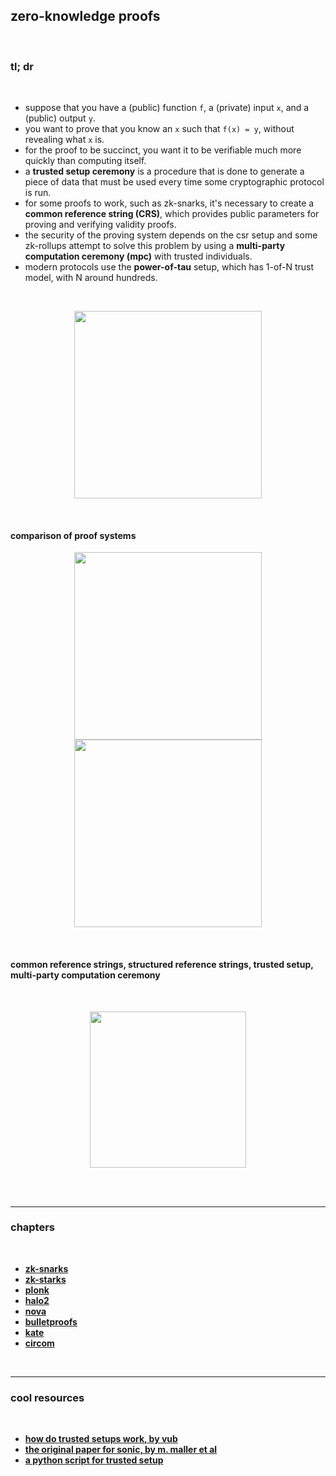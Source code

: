 ## zero-knowledge proofs

<br>

### tl; dr

<br>

* suppose that you have a (public) function `f`, a (private) input `x`, and a (public) output `y`. 
* you want to prove that you know an `x` such that  `f(x) = y`, without revealing what `x` is. 
* for the proof to be succinct, you want it to be verifiable much more quickly than computing itself.
* a **trusted setup ceremony** is a procedure that is done to generate a piece of data that must be used every time some cryptographic protocol is run.
* for some proofs to work, such as zk-snarks, it's necessary to create a **common reference string (CRS)**, which provides public parameters for proving and verifying validity proofs. 
* the security of the proving system depends on the csr setup and some zk-rollups attempt to solve this problem by using a **multi-party computation ceremony (mpc)** with trusted individuals.
* modern protocols use the **power-of-tau** setup, which has 1-of-N trust model, with N around hundreds.

<br>

<p align="center">
<img width="300" src="https://user-images.githubusercontent.com/1130416/234407214-ed3974fd-85cc-471b-a08b-e2edf0efd1a2.png">
</p>

<br>

#### comparison of proof systems

<p align="center">
<img width="300"  src="https://user-images.githubusercontent.com/1130416/234476377-f7c88f31-919f-4503-8b60-203ca9b0c06d.png">
<img width="300"  src="https://user-images.githubusercontent.com/1130416/234476566-df847c7f-b1ad-42cf-b5dd-85ba2cf7a997.png">
</p>

<br>

#### common reference strings, structured reference strings, trusted setup, multi-party computation ceremony

<br>

<p align="center">
<img width="250" src="https://user-images.githubusercontent.com/1130416/235269418-3cb7b4ca-83b7-4930-a367-586cb8be4fc7.png">
</p>

<br>

<br>

----

### chapters

<br>

* **[zk-snarks](zk-snarks)**
* **[zk-starks](zk-starks)**
* **[plonk](plonk)**
* **[halo2](halo2)**
* **[nova](nova)**
* **[bulletproofs](bulletproofs)**
* **[kate](kate)**
* **[circom](circom)**

<br>

---

### cool resources

<br>

* **[how do trusted setups work, by vub](https://vitalik.ca/general/2022/03/14/trustedsetup.html)**
* **[the original paper for sonic, by m. maller et al](https://eprint.iacr.org/2019/099)**
* **[a python script for trusted setup](https://github.com/ethereum/research/blob/master/trusted_setup/trusted_setup.py)**

